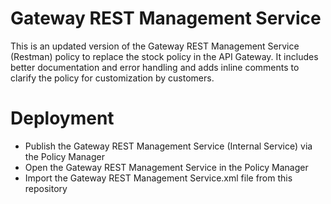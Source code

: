 # Gateway REST Management Service
This is an updated version of the Gateway REST Management Service (Restman) policy to replace the stock policy in the API Gateway. It includes better documentation and error handling and adds inline comments to clarify the policy for customization by customers.

# Deployment
- Publish the Gateway REST Management Service (Internal Service) via the Policy Manager
- Open the Gateway REST Management Service in the Policy Manager
- Import the Gateway REST Management Service.xml file from this repository
